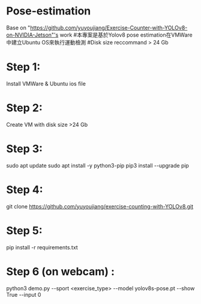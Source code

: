 # Pose-estimation
Base on "https://github.com/yuyoujiang/Exercise-Counter-with-YOLOv8-on-NVIDIA-Jetson"'s work
#本專案是基於Yolov8 pose estimation在VMWare中建立Ubuntu OS來執行運動檢測
#Disk size reccommand > 24 Gb

# Step 1:
Install VMWare & Ubuntu ios file

# Step 2:
Create VM with disk size >24 Gb

# Step 3:
sudo apt update
sudo apt install -y python3-pip
pip3 install --upgrade pip

# Step 4:
git clone https://github.com/yuyoujiang/exercise-counting-with-YOLOv8.git

# Step 5:
pip install -r requirements.txt

# Step 6 (on webcam) :
python3 demo.py --sport <exercise_type> --model yolov8s-pose.pt --show True --input 0
